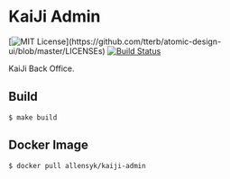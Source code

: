 # KaiJi Admin

[![MIT License](https://img.shields.io/apm/l/atomic-design-ui.svg?)](https://github.com/tterb/atomic-design-ui/blob/master/LICENSEs)
[![Build Status](https://travis-ci.org/boennemann/badges.svg?branch=master)](https://travis-ci.org/boennemann/badges)    

KaiJi Back Office.

## Build

```
$ make build
```

## Docker Image

```
$ docker pull allensyk/kaiji-admin
```
